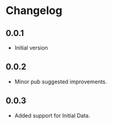 # Changelog

## 0.0.1
  * Initial version

## 0.0.2
  * Minor pub suggested improvements.

## 0.0.3
  * Added support for Initial Data.
 